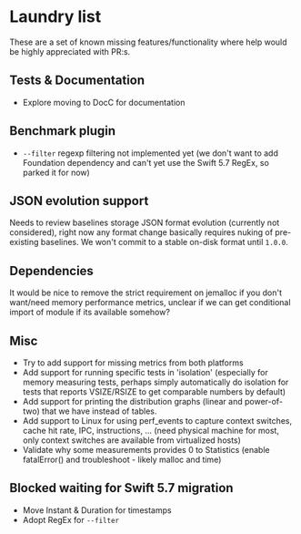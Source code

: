 # Laundry list 

These are a set of known missing features/functionality where help would be highly appreciated with PR:s.

## Tests & Documentation
* Explore moving to DocC for documentation

## Benchmark plugin
* `--filter` regexp filtering not implemented yet (we don't want to add Foundation dependency and can't yet
use the Swift 5.7 RegEx, so parked it for now)

## JSON evolution support
Needs to review baselines storage JSON format evolution (currently not considered), right now any format change 
basically requires nuking of pre-existing baselines. We won't commit to a stable on-disk format until `1.0.0`.

## Dependencies
It would be nice to remove the strict requirement on jemalloc if you don't want/need memory performance metrics, 
unclear if we can get conditional import of module if its available somehow?

## Misc
* Try to add support for missing metrics from both platforms
* Add support for running specific tests in 'isolation' (especially for memory measuring tests, perhaps simply automatically do isolation
for tests that reports VSIZE/RSIZE to get comparable numbers by default)
* Add support for printing the distribution graphs (linear and power-of-two) that we have instead of tables.
* Add support to Linux for using perf\_events to capture context switches, cache hit rate, IPC, instructions, ... (need physical machine for most, only context switches are available from virtualized hosts)
* Validate why some measurements provides 0 to Statistics (enable fatalError() and troubleshoot - likely malloc and time)

## Blocked waiting for Swift 5.7 migration
* Move Instant & Duration for timestamps 
* Adopt RegEx for `--filter`
